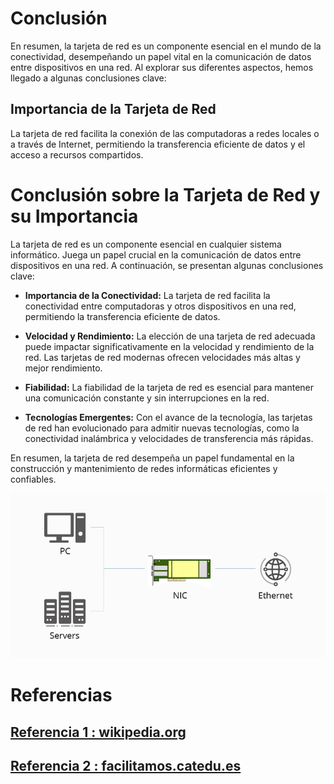 # Conclusión

En resumen, la tarjeta de red es un componente esencial en el mundo de la conectividad, desempeñando un papel vital en la comunicación de datos entre dispositivos en una red. Al explorar sus diferentes aspectos, hemos llegado a algunas conclusiones clave:

## Importancia de la Tarjeta de Red

La tarjeta de red facilita la conexión de las computadoras a redes locales o a través de Internet, permitiendo la transferencia eficiente de datos y el acceso a recursos compartidos.


# Conclusión sobre la Tarjeta de Red y su Importancia

La tarjeta de red es un componente esencial en cualquier sistema informático. Juega un papel crucial en la comunicación de datos entre dispositivos en una red. A continuación, se presentan algunas conclusiones clave:

- **Importancia de la Conectividad:** La tarjeta de red facilita la conectividad entre computadoras y otros dispositivos en una red, permitiendo la transferencia eficiente de datos.

- **Velocidad y Rendimiento:** La elección de una tarjeta de red adecuada puede impactar significativamente en la velocidad y rendimiento de la red. Las tarjetas de red modernas ofrecen velocidades más altas y mejor rendimiento.

- **Fiabilidad:** La fiabilidad de la tarjeta de red es esencial para mantener una comunicación constante y sin interrupciones en la red.

- **Tecnologías Emergentes:** Con el avance de la tecnología, las tarjetas de red han evolucionado para admitir nuevas tecnologías, como la conectividad inalámbrica y velocidades de transferencia más rápidas.

En resumen, la tarjeta de red desempeña un papel fundamental en la construcción y mantenimiento de redes informáticas eficientes y confiables.



<img src="/img/UA.jpg" alt="logo" width="600px"></img>



# Referencias
## [Referencia 1 : wikipedia.org](https://en.wikipedia.org/wiki/Occupational_hazard)
## [Referencia 2 : facilitamos.catedu.es](https://facilitamos.catedu.es/previo/fpinformatica/INFOR_U2_1_riesgo_laboral_y_medio_ambienteZIP/wiki_sobre_los_riesgos_laborables_y_las_medidas_preventivas.html)




